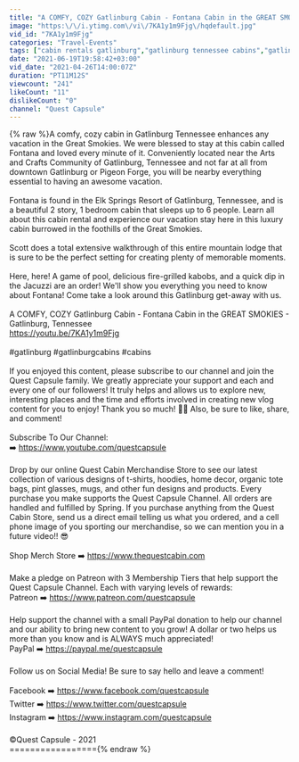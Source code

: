 ```yaml
---
title: "A COMFY, COZY Gatlinburg Cabin - Fontana Cabin in the GREAT SMOKIES - Gatlinburg, Tennessee"
image: "https:\/\/i.ytimg.com\/vi\/7KA1y1m9Fjg\/hqdefault.jpg"
vid_id: "7KA1y1m9Fjg"
categories: "Travel-Events"
tags: ["cabin rentals gatlinburg","gatlinburg tennessee cabins","gatlinburg tennessee"]
date: "2021-06-19T19:58:42+03:00"
vid_date: "2021-04-26T14:00:07Z"
duration: "PT11M12S"
viewcount: "241"
likeCount: "11"
dislikeCount: "0"
channel: "Quest Capsule"
---
```

{% raw %}A comfy, cozy cabin in Gatlinburg Tennessee enhances any vacation in the Great Smokies. We were blessed to stay at this cabin called Fontana and loved every minute of it. Conveniently located near the Arts and Crafts Community of Gatlinburg, Tennessee and not far at all from downtown Gatlinburg or Pigeon Forge, you will be nearby everything essential to having an awesome vacation.<br /><br />Fontana is found in the Elk Springs Resort of Gatlinburg, Tennessee, and is a beautiful 2 story,  1 bedroom cabin that sleeps up to 6 people. Learn all about this cabin rental and experience our vacation stay here in this luxury cabin burrowed in the foothills of the Great Smokies. <br /><br />Scott does a total extensive walkthrough of this entire mountain lodge that is sure to be the perfect setting for creating plenty of memorable moments. <br /><br />Here, here!  A game of pool, delicious fire-grilled kabobs, and a quick dip in the Jacuzzi are an order! We'll show you everything you need to know about Fontana! Come take a look around this Gatlinburg get-away with us. <br /><br />A COMFY, COZY Gatlinburg Cabin - Fontana Cabin in the GREAT SMOKIES - Gatlinburg, Tennessee<br /><a rel="nofollow" target="blank" href="https://youtu.be/7KA1y1m9Fjg">https://youtu.be/7KA1y1m9Fjg</a><br /><br />#gatlinburg #gatlinburgcabins #cabins<br /><br />If you enjoyed this content, please subscribe to our channel and join the Quest Capsule family. We greatly appreciate your support and each and every one of our followers! It truly helps and allows us to explore new, interesting places and the time and efforts involved in creating new vlog content for you to enjoy! Thank you so much! 💙😊 Also, be sure to like, share, and comment!<br /><br />Subscribe To Our Channel:<br />➡️ <a rel="nofollow" target="blank" href="https://www.youtube.com/questcapsule">https://www.youtube.com/questcapsule</a><br /><br />Drop by our online Quest Cabin Merchandise Store to see our latest collection of various designs of t-shirts, hoodies, home decor, organic tote bags, pint glasses, mugs, and other fun designs and products. Every purchase you make supports the Quest Capsule Channel. All orders are handled and fulfilled by Spring. If you purchase anything from the Quest Cabin Store, send us a direct email telling us what you ordered, and a cell phone image of you sporting our merchandise, so we can mention you in a future video!! 😎<br /><br />Shop Merch Store ➡️  <a rel="nofollow" target="blank" href="https://www.thequestcabin.com">https://www.thequestcabin.com</a><br /><br />Make a pledge on Patreon with 3 Membership Tiers that help support the Quest Capsule Channel. Each with varying levels of rewards:<br />Patreon ➡️  <a rel="nofollow" target="blank" href="https://www.patreon.com/questcapsule">https://www.patreon.com/questcapsule</a><br /><br />Help support the channel with a small PayPal donation to help our channel and our ability to bring new content to you grow! A dollar or two helps us more than you know and is ALWAYS much appreciated!<br />PayPal ➡️  <a rel="nofollow" target="blank" href="https://paypal.me/questcapsule">https://paypal.me/questcapsule</a><br /><br />Follow us on Social Media! Be sure to say hello and leave a comment!<br /><br />Facebook ➡️ <a rel="nofollow" target="blank" href="https://www.facebook.com/questcapsule">https://www.facebook.com/questcapsule</a><br />Twitter ➡️ <a rel="nofollow" target="blank" href="https://www.twitter.com/questcapsule">https://www.twitter.com/questcapsule</a><br />Instagram ➡️ <a rel="nofollow" target="blank" href="https://www.instagram.com/questcapsule">https://www.instagram.com/questcapsule</a><br /><br />©Quest Capsule - 2021<br />================={% endraw %}
